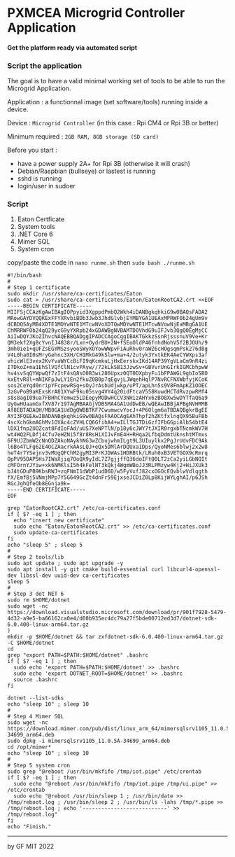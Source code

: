 # PXMCEA Microgrid Controller Application
#### Get the platform ready via automated script

### Script the application

The goal is to have a valid minimal working set of tools to be able to run the Microgrid Application.

Application : a functionnal image (set software/tools) running inside a device.

Device : `Microgrid Controller` (in this case : Rpi CM4 or Rpi 3B or better)

Minimum required : `2GB RAM, 8GB storage (SD card)`

Before you start :
 - have a power supply 2A+ for Rpi 3B (otherwise it will crash)
 - Debian/Raspbian (bullseye) or lastest is running
 - sshd is running
 - login/user in sudoer
 

### Script

1. Eaton Certficate
2. System tools
3. .NET Core 6
4. Mimer SQL
5. System cron

copy/paste the code in `nano runme.sh` then `sudo bash ./runme.sh`
```
#!/bin/bash
#
# Step 1 certificate
sudo mkdir /usr/share/ca-certificates/Eaton
sudo cat > /usr/share/ca-certificates/Eaton/EatonRootCA2.crt <<EOF
-----BEGIN CERTIFICATE-----
MIIFSjCCAzKgAwIBAgIQPpyid3XgppdPmbQ2Wkh4iDANBgkqhkiG9w0BAQsFADA2
MRowGAYDVQQKExFFYXRvbiBDb3Jwb3JhdGlvbjEYMBYGA1UEAxMPRWF0b24gUm9v
dCBDQSAyMB4XDTE1MDYwNTE1MTcwNVoXDTQwMDYwNTE1MTcwNVowNjEaMBgGA1UE
ChMRRWF0b24gQ29ycG9yYXRpb24xGDAWBgNVBAMTD0VhdG9uIFJvb3QgQ0EgMjCC
AiIwDQYJKoZIhvcNAQEBBQADggIPADCCAgoCggIBAKTGkkzSsnRjsssnuV9Ve+Kr
QM3ekf2Xg8cYvnIJ4838r/Lxn+OydrBU+2N+fSEoOldP46fnhdNohV5f2BJOUh/9
3mh0ie1+qUFZsEGYMSzsyooSWyXOYowWWpvFiAuRhv0raWZ6cHOgsqmPsk276d8g
V4L0ha0I0sMryGehnc3XH/CH1MkG49kSlw+ma+4/2utyk3YxtkEK4AeCYWXps3af
vhicWlE3vex2KvYvaWYCcBiFI9qKcmkuLjHxEerskxIKd14AP39YgVLaCm9nR4zi
ITDkoZ+ma1EhSlVQfClN1cvPAyw//72kLkSB13JzwSv+GBVvrUnGIrkIGMCbhpwW
hv4svSqQYWpwQf7zItF4sQ8sO0B3wi286Upxz0QT0DXpbyFu1bFPAWGL9gbIoSBO
kxEtvR8l+mNIKFpJwLY1En2fkuZ0B0p7qEgvjLJWqehHqlP7NvRCFNXWbfyjKCoK
sos2CeYqd0nripYFcpewRSg+sOyJrAsbUdjwkp/uPT/apLhn5s9V8FmApKZ1OOEC
3zGvPoB9aKExsKrA81XYwF9ku05svg4VY4q20idFtcaV558KuwdHCTdRvzpwRMf4
s8s8agI09ua7FBHhCYemwz5LDEepyMODwHCCV3NHizAHYx6zBO8Xw5wDYTfaQ6a9
UyGwHUaamGxfXV87r197AgMBAAGjVDBSMA4GA1UdDwEB/wQEAwIBBjAPBgNVHRMB
Af8EBTADAQH/MB0GA1UdDgQWBBTKF7CwumwcvYocJ+4P6Olgm6aTBDAQBgkrBgEE
AYI3FQEEAwIBADANBgkqhkiG9w0BAQsFAAOCAgEAhThpf2hZKtfxlnqQX95BuFBb
4scXchGkmAGhMv1OVAc4cZVHLCQ6GfihA4+wILlTGJTDiGzfIFbGGpiAlbS4btE4
lDX1fnp2UOZcat8FdIoFAd/uUS7XeNPTlN/p18y6cJWY7tJXIR0rgxbTNcmkWV7H
wt4WQ2FLDfj4Cfu7eHZNi5f8r8RsHiXIJvFmE4H+RHqa2LfbqDdmtUknshtMTmxs
6F9UJZbmW2cNnQDZAkoNAykhNG3wZCbujwhmILgt9L3UIuylkx2PgJrUdvFDC9Ak
l6Bo4TLFg62E4OCZAacrkAAsLQJ+eQx5DMlArDQUxa1Dps/QyoNMes6blwj2x2w8
heT4r7YSejnv3vMUgQFChM2gyMI3PrKJDWAs1HDRBtk/LRuh0xB3VETGOX9cRmrq
OpPV95DAP5Hs7IWaXjiq7OoQX9yIdL7Z7gjjffQ36doIFtQ0LT2zCa2yiLGbNQIt
cMFOrnYJYiw+xk6NMKlsI5h4kFelNT3kQkj4WgmWBoJJ3RLPMzyw4Kj2+HiJXUk3
bJ4tGDuPB9KbsRWJ+zqFNmI1dWbP1udD6D/w5FyVxfJ82cxOGOcEQvblwVdlqgth
fX/EmfBj5VNmjMPp7Y5G649GcZt4dnFr59EjxseJCDiZ0Lp8KijWYLghAI/p6JSh
RGcJghQfeOb8EGnja9k=
-----END CERTIFICATE-----
EOF

grep "EatonRootCA2.crt" /etc/ca-certificates.conf
if [ $? -eq 1 ] ; then
  echo "insert new certificate"
  sudo echo "Eaton/EatonRootCA2.crt" >> /etc/ca-certificates.conf
  sudo update-ca-certificates
fi
echo "sleep 5" ; sleep 5
#
# Step 2 tools/lib
sudo apt update ; sudo apt upgrade -y
sudo apt install -y git cmake build-essential curl libcurl4-openssl-dev libssl-dev uuid-dev ca-certificates
sleep 5
#
# Step 3 dot NET 6
sudo rm $HOME/dotnet
sudo wget -nc https://download.visualstudio.microsoft.com/download/pr/901f7928-5479-4d32-a9e5-ba66162ca0e4/d00b935ec4dc79a27f5bde00712ed3d7/dotnet-sdk-6.0.400-linux-arm64.tar.gz
)
mkdir -p $HOME/dotnet && tar zxfdotnet-sdk-6.0.400-linux-arm64.tar.gz -C $HOME/dotnet
cd
grep "export PATH=$PATH:$HOME/dotnet" .bashrc
if [ $? -eq 1 ] ; then
  sudo echo 'export PATH=$PATH:$HOME/dotnet' >> .bashrc
  sudo echo 'export DOTNET_ROOT=$HOME/dotnet' >> .bashrc
  source .bashrc
fi

dotnet --list-sdks
echo "sleep 10" ; sleep 10
#
# Step 4 Mimer SQL
sudo wget -nc https://download.mimer.com/pub/dist/linux_arm_64/mimersqlsrv1105_11.0.5A-34699_arm64.deb
sudo dpkg -i mimersqlsrv1105_11.0.5A-34699_arm64.deb
cd /opt/mimer*
echo "sleep 10" ; sleep 10
#
# Step 5 system cron
sudo grep "@reboot /usr/bin/mkfifo /tmp/iot.pipe" /etc/crontab
if [ $? -eq 1 ] ; then
  sudo echo "@reboot /usr/bin/mkfifo /tmp/iot.pipe /tmp/ui.pipe" >> /etc/crontab
  sudo echo "@reboot /usr/bin/sleep 1 ; /usr/bin/date >> /tmp/reboot.log ; /usr/bin/sleep 2 ; /usr/bin/ls -lahs /tmp/*.pipe >> /tmp/reboot.log ; echo '---------------------------' >> /tmp/reboot.log"
fi
echo "Finish."
```

---
by GF MIT 2022
